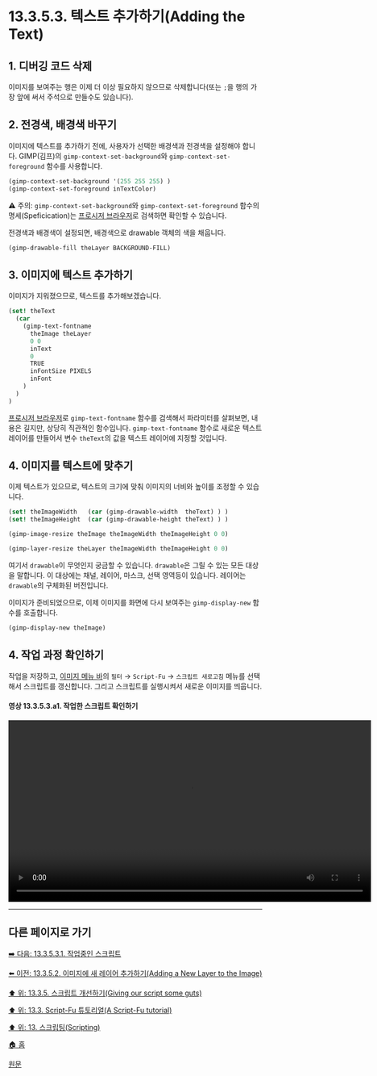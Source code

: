 # 13.3.5.3. 텍스트 추가하기(Adding the Text)
## 1. 디버깅 코드 삭제
이미지를 보여주는 행은 이제 더 이상 필요하지 않으므로 삭제합니다(또는 `;`을 행의 가장 앞에 써서 주석으로 만들수도 있습니다).

## 2. 전경색, 배경색 바꾸기
이미지에 텍스트를 추가하기 전에, 사용자가 선택한 배경색과 전경색을 설정해야 합니다. GIMP(김프)의 `gimp-context-set-background`와 `gimp-context-set-foreground` 함수를 사용합니다.

```scheme
(gimp-context-set-background '(255 255 255) )
(gimp-context-set-foreground inTextColor)
```

⚠️ 주의: `gimp-context-set-background`와 `gimp-context-set-foreground` 함수의 명세(Speficication)는 [프로시저 브라우저](./16-12-08-the-procedure-browser.md)로 검색하면 확인할 수 있습니다.

전경색과 배경색이 설정되면, 배경색으로 drawable 객체의 색을 채웁니다.

```scheme
(gimp-drawable-fill theLayer BACKGROUND-FILL)
```

## 3. 이미지에 텍스트 추가하기
이미지가 지워졌으므로, 텍스트를 추가해보겠습니다.

```scheme
(set! theText
  (car
    (gimp-text-fontname
      theImage theLayer
      0 0
      inText
      0
      TRUE
      inFontSize PIXELS
      inFont
    )
  )
)
```

[프로시저 브라우저](./16-12-08-the-procedure-browser.md)로 `gimp-text-fontname` 함수를 검색해서 파라미터를 살펴보면, 내용은 길지만, 상당히 직관적인 함수입니다. `gimp-text-fontname` 함수로 새로운 텍스트 레이어를 만들어서 변수 `theText`의 값을 텍스트 레이어에 지정할 것입니다.

## 4. 이미지를 텍스트에 맞추기
이제 텍스트가 있으므로, 텍스트의 크기에 맞춰 이미지의 너비와 높이를 조정할 수 있습니다.

```scheme
(set! theImageWidth   (car (gimp-drawable-width  theText) ) )
(set! theImageHeight  (car (gimp-drawable-height theText) ) )

(gimp-image-resize theImage theImageWidth theImageHeight 0 0)

(gimp-layer-resize theLayer theImageWidth theImageHeight 0 0)
```
여기서 `drawable`이 무엇인지 궁금할 수 있습니다. `drawable`은 그릴 수 있는 모든 대상을 말합니다. 이 대상에는 채널, 레이어, 마스크, 선택 영역등이 있습니다. 레이어는 `drawable`의 구체화된 버전입니다.

이미지가 준비되었으므로, 이제 이미지를 화면에 다시 보여주는 `gimp-display-new` 함수를 호출합니다.

```scheme
(gimp-display-new theImage)
```

## 4. 작업 과정 확인하기
작업을 저장하고, [이미지 메뉴 바](./03-02-02-02-image-menu.md)의 `필터` → `Script-Fu` → `스크립트 새로고침` 메뉴를 선택해서 스크립트를 갱신합니다. 그리고 스크립트를 실행시켜서 새로운 이미지를 띄웁니다.

#### 영상 13.3.5.3.a1. 작업한 스크립트 확인하기
<video controls="controls" width="720"  src="https://github.com/wonder13662/gimp/assets/15767104/4e087243-be88-4c16-b862-49faf020806e"></video>

***

## 다른 페이지로 가기

[➡️ 다음: 13.3.5.3.1. 작업중인 스크립트](./13-03-05-03-01-script_in_progress.md)

[⬅️ 이전: 13.3.5.2. 이미지에 새 레이어 추가하기(Adding a New Layer to the Image)](./13-03-05-02-00-adding_a_new_layer_to_the_image.md)

[⬆️ 위: 13.3.5. 스크립트 개선하기(Giving our script some guts)](./13-03-05-00-giving-our-script-some-guts.md)

[⬆️ 위: 13.3. Script-Fu 튜토리얼(A Script-Fu tutorial)](./13-03-00-a-script-fu-tutorial.md)

[⬆️ 위: 13. 스크립팅(Scripting)](./13-00-scripting.md)

[🏠 홈](./00-home.md)

[원문](https://docs.gimp.org/2.10/ko/gimp-using-script-fu-tutorial-script.html#idm10203)